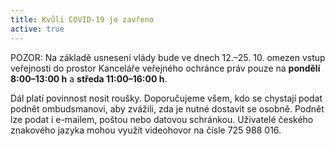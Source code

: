 ```yaml
---
title: Kvůli COVID-19 je zavřeno
active: true
---
```


POZOR: Na základě usnesení vlády bude ve dnech 12.–25. 10. omezen vstup veřejnosti do prostor Kanceláře veřejného ochránce práv pouze na **pondělí 8:00–13:00 h** a **středa 11:00–16:00 h**.

Dál platí povinnost nosit roušky. Doporučujeme všem, kdo se chystají podat podnět ombudsmanovi, aby zvážili, zda je nutné dostavit se osobně. Podnět lze podat i e-mailem, poštou nebo datovou schránkou. Uživatelé českého znakového jazyka mohou využít videohovor na čísle 725 988 016.
